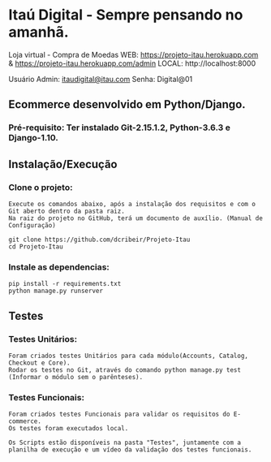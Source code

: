 # Itaú Digital - Sempre pensando no amanhã.
Loja virtual - Compra de Moedas 
WEB: https://projeto-itau.herokuapp.com & https://projeto-itau.herokuapp.com/admin
LOCAL: http://localhost:8000

Usuário Admin: itaudigital@itau.com
Senha: Digital@01

## Ecommerce desenvolvido em Python/Django.

### Pré-requisito: Ter instalado Git-2.15.1.2, Python-3.6.3 e Django-1.10.


## Instalação/Execução

### Clone o projeto:
```
Execute os comandos abaixo, após a instalação dos requisitos e com o Git aberto dentro da pasta raiz.
Na raiz do projeto no GitHub, terá um documento de auxílio. (Manual de Configuração)

git clone https://github.com/dcribeir/Projeto-Itau
cd Projeto-Itau
```

### Instale as dependencias:
```
pip install -r requirements.txt
python manage.py runserver
```


## Testes

### Testes Unitários:
```
Foram criados testes Unitários para cada módulo(Accounts, Catalog, Checkout e Core).
Rodar os testes no Git, através do comando python manage.py test (Informar o módulo sem o parênteses).
```

### Testes Funcionais:
```
Foram criados testes Funcionais para validar os requisitos do E-commerce.
Os testes foram executados local.

Os Scripts estão disponíveis na pasta "Testes", juntamente com a planilha de execução e um vídeo da validação dos testes funcionais.
```
